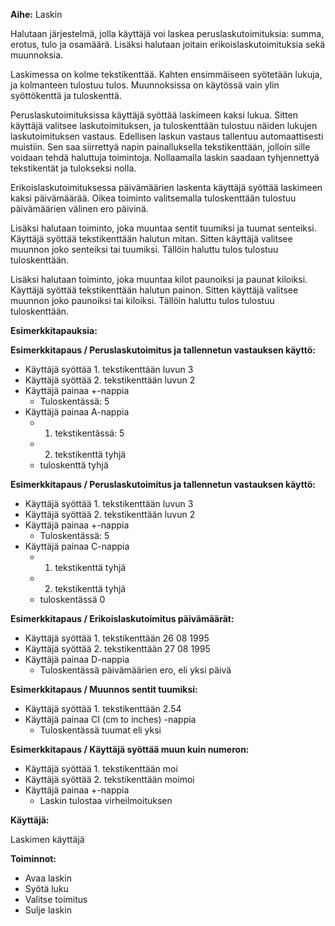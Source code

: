 **Aihe:** Laskin

Halutaan järjestelmä, jolla käyttäjä voi laskea peruslaskutoimituksia: summa, erotus,  tulo ja osamäärä. Lisäksi halutaan joitain erikoislaskutoimituksia sekä muunnoksia.

Laskimessa on kolme tekstikenttää. Kahten ensimmäiseen syötetään lukuja, ja kolmanteen tulostuu tulos. Muunnoksissa on käytössä vain ylin syöttökenttä ja tuloskenttä.

Peruslaskutoimituksissa käyttäjä syöttää laskimeen kaksi lukua. Sitten käyttäjä valitsee laskutoimituksen, ja tuloskenttään tulostuu näiden lukujen laskutoimituksen vastaus. Edellisen laskun vastaus tallentuu automaattisesti muistiin. Sen saa siirrettyä napin painalluksella tekstikenttään, jolloin sille voidaan tehdä haluttuja toimintoja. Nollaamalla laskin saadaan tyhjennettyä tekstikentät ja tulokseksi nolla.

Erikoislaskutoimituksessa päivämäärien laskenta käyttäjä syöttää laskimeen kaksi päivämäärää. Oikea toiminto valitsemalla tuloskenttään tulostuu päivämäärien välinen ero päivinä.

Lisäksi halutaan toiminto, joka muuntaa sentit tuumiksi ja tuumat senteiksi. Käyttäjä syöttää tekstikenttään halutun mitan. Sitten käyttäjä valitsee muunnon joko senteiksi tai tuumiksi. Tällöin haluttu tulos tulostuu tuloskenttään.

Lisäksi halutaan toiminto, joka muuntaa kilot paunoiksi ja paunat kiloiksi. Käyttäjä syöttää tekstikenttään halutun painon. Sitten käyttäjä valitsee muunnon joko paunoiksi tai kiloiksi. Tällöin haluttu tulos tulostuu tuloskenttään.

**Esimerkkitapauksia:**

**Esimerkkitapaus / Peruslaskutoimitus ja tallennetun vastauksen käyttö:**

* Käyttäjä syöttää 1. tekstikenttään luvun 3
* Käyttäjä syöttää 2. tekstikenttään luvun 2
* Käyttäjä painaa +-nappia
  * Tuloskentässä: 5
* Käyttäjä painaa A-nappia
  * 1. tekstikentässä: 5
  * 2. tekstikenttä tyhjä
  * tuloskenttä tyhjä

**Esimerkkitapaus / Peruslaskutoimitus ja tallennetun vastauksen käyttö:**

* Käyttäjä syöttää 1. tekstikenttään luvun 3
* Käyttäjä syöttää 2. tekstikenttään luvun 2
* Käyttäjä painaa +-nappia
  * Tuloskentässä: 5
* Käyttäjä painaa C-nappia
  * 1. tekstikenttä tyhjä
  * 2. tekstikenttä tyhjä
  * tuloskentässä 0
  
  

**Esimerkkitapaus / Erikoislaskutoimitus päivämäärät:**

* Käyttäjä syöttää 1. tekstikenttään 26 08 1995
* Käyttäjä syöttää 2. tekstikenttään 27 08 1995
* Käyttäjä painaa D-nappia
  * Tuloskentässä päivämäärien ero, eli yksi päivä
 
 **Esimerkkitapaus / Muunnos sentit tuumiksi:**

* Käyttäjä syöttää 1. tekstikenttään 2.54
* Käyttäjä painaa CI (cm to inches) -nappia
  * Tuloskentässä tuumat eli yksi

 **Esimerkkitapaus / Käyttäjä syöttää muun kuin numeron:**

* Käyttäjä syöttää 1. tekstikenttään moi
* Käyttäjä syöttää 2. tekstikenttään moimoi
* Käyttäjä painaa +-nappia
  * Laskin tulostaa virheilmoituksen 


**Käyttäjä:** 

Laskimen käyttäjä

**Toiminnot:** 

* Avaa laskin
* Syötä luku
* Valitse toimitus
* Sulje laskin
